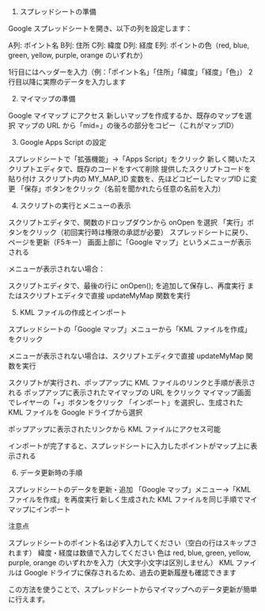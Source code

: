 1. スプレッドシートの準備

Google スプレッドシートを開き、以下の列を設定します：

A列: ポイント名
B列: 住所
C列: 緯度
D列: 経度
E列: ポイントの色（red, blue, green, yellow, purple, orange のいずれか）


1行目にはヘッダーを入力（例：「ポイント名」「住所」「緯度」「経度」「色」）
2行目以降に実際のデータを入力します

2. マイマップの準備

Google マイマップ にアクセス
新しいマップを作成するか、既存のマップを選択
マップの URL から「mid=」の後ろの部分をコピー（これがマップID）

3. Google Apps Script の設定

スプレッドシートで「拡張機能」→「Apps Script」をクリック
新しく開いたスクリプトエディタで、既存のコードをすべて削除
提供したスクリプトコードを貼り付け
スクリプト内の MY_MAP_ID 変数を、先ほどコピーしたマップID に変更
「保存」ボタンをクリック（名前を聞かれたら任意の名前を入力）

4. スクリプトの実行とメニューの表示

スクリプトエディタで、関数のドロップダウンから onOpen を選択
「実行」ボタンをクリック（初回実行時は権限の承認が必要）
スプレッドシートに戻り、ページを更新（F5キー）
画面上部に「Google マップ」というメニューが表示される

メニューが表示されない場合：

スクリプトエディタで、最後の行に onOpen(); を追加して保存し、再度実行
またはスクリプトエディタで直接 updateMyMap 関数を実行

5. KML ファイルの作成とインポート

スプレッドシートの「Google マップ」メニューから「KML ファイルを作成」をクリック

メニューが表示されない場合は、スクリプトエディタで直接 updateMyMap 関数を実行


スクリプトが実行され、ポップアップに KML ファイルのリンクと手順が表示される
ポップアップに表示されたマイマップの URL をクリック
マイマップ画面でレイヤーの「+」ボタンをクリック
「インポート」を選択し、生成された KML ファイルを Google ドライブから選択

ポップアップに表示されたリンクから KML ファイルにアクセス可能


インポートが完了すると、スプレッドシートに入力したポイントがマップ上に表示される

6. データ更新時の手順

スプレッドシートのデータを更新・追加
「Google マップ」メニュー→「KML ファイルを作成」を再度実行
新しく生成された KML ファイルを同じ手順でマイマップにインポート

注意点

スプレッドシートのポイント名は必ず入力してください（空白の行はスキップされます）
緯度・経度は数値で入力してください
色は red, blue, green, yellow, purple, orange のいずれかを入力（大文字小文字は区別しません）
KML ファイルは Google ドライブに保存されるため、過去の更新履歴も確認できます

この方法を使うことで、スプレッドシートからマイマップへのデータ更新が簡単に行えます。
